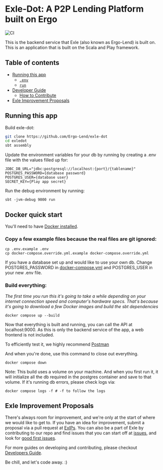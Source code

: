 # Exle-Dot: A P2P Lending Platform built on Ergo

![CI](https://github.com/Ergo-Lend/exle-dot/actions/workflows/scala.yml/badge.svg?branch=main)

This is the backend service that Exle (also known as Ergo-Lend) is built on. This is an application that is built on the Scala and Play framework.

## Table of contents

- [Running this app](#running-this-app)
  - [`.env`](#env)
  - [`run`](#run)
- [Developer Guide](docs/DeveloperGuide/index.md)
  - [How to Contribute](docs/DeveloperGuide/index.md/#how-to-contribute)
- [Exle Improvement Proposals](#exle-improvement-proposals)

## Running this app
Build exle-dot:
```sh
git clone https://github.com/Ergo-Lend/exle-dot
cd exledot
sbt assembly
```

Update the environment variables for your db by running by creating a .env file with the values filled up for:
```shell
JDBC_DB_URL="jdbc:postgresql://localhost:{port}/{tablename}"
POSTGRES_PASSWORD={database password}
POSTGRES_USER={database user}
SECRET_KEY={Play app secret}
```

Run the debug environment by running:
```shell
sbt -jvm-debug 9000 run
```

## Docker quick start
You'll need to have [Docker installed](https://docs.docker.com/get-docker/).

### Copy a few example files because the real files are git ignored:

```shell
cp .env.example .env
cp docker-compose.override.yml.example docker-compose.override.yml
```

If you have a database set up and would like to use your own db. Change POSTGRES_PASSWORD in [docker-compose.yml](docker-compose.yml) and POSTGRES_USER in your new .env file.

### Build everything:
*The first time you run this it's going to take a while depending on your internet connection speed and computer's hardware specs. That's because it's going to download a few Docker images and build the sbt dependencies*

```shell
docker compose up --build
```

Now that everything is built and running, you can call the API at localhost:9000. As this is only the backend service of the app, a web frontend is not included.

To efficiently test it, we highly recommend [Postman](https://www.postman.com/)

And when you're done, use this command to close out everything.
```shell
docker compose down
```

Note: This build uses a volume on your machine. And when you first run it, it will initialize all the db required in the postgres container and save to that volume. If it's running db errors, please check logs via:
```shell
docker compose logs -f # -f to follow the logs
```

## Exle Improvement Proposals
There's always room for improvement, and we're only at the start of where we would like to get to. If you have an idea for improvement, submit a proposal via a pull request at [ExIPs](https://github.com/Ergo-Lend/exips). 
You can also be a part of Exle by contributing to our repo and find issues that you can start off at [issues](https://github.com/Ergo-Lend/exle-dot/issues), and look for [good first issues](https://github.com/Ergo-Lend/exle-dot/labels/good%20first%20issue).

For more guides on developing and contributing, please checkout [Developers Guide](docs/DeveloperGuide/index.md).

Be chill, and let's code away. :)
